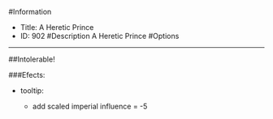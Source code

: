 #Information
 - Title: A Heretic Prince
 - ID: 902
#Description
A Heretic Prince
#Options

___
##Intolerable!

###Efects:<ul><li>tooltip:</li><ul><li>add scaled imperial influence = -5</li></ul></ul>
